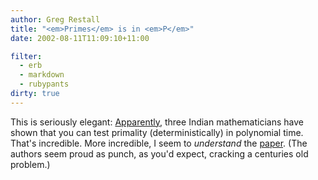 ```yaml
---
author: Greg Restall
title: "<em>Primes</em> is in <em>P</em>"
date: 2002-08-11T11:09:10+11:00

filter:
  - erb
  - markdown
  - rubypants
dirty: true
---
```


<p>This is seriously elegant: <a href="http://www.nytimes.com/2002/08/08/science/08MATH.html">Apparently</a>, three Indian mathematicians have shown that you can test primality (deterministically) in polynomial time.  That's incredible.  More incredible, I seem to <em>understand</em> the <a href="http://www.cse.iitk.ac.in/news/primality.html">paper</a>.  (The authors seem proud as punch, as you'd expect, cracking a centuries old problem.)</p>
